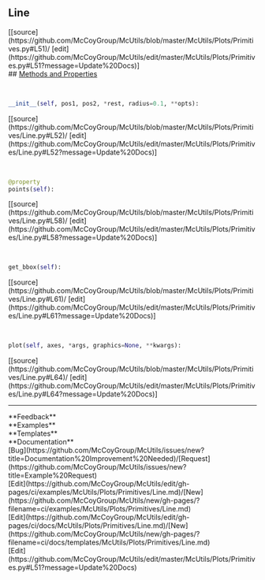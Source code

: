 ## <a id="McUtils.McUtils.Plots.Primitives.Line">Line</a> 

<div class="docs-source-link" markdown="1">
[[source](https://github.com/McCoyGroup/McUtils/blob/master/McUtils/Plots/Primitives.py#L51)/
[edit](https://github.com/McCoyGroup/McUtils/edit/master/McUtils/Plots/Primitives.py#L51?message=Update%20Docs)]
</div>









<div class="collapsible-section">
 <div class="collapsible-section collapsible-section-header" markdown="1">
## <a class="collapse-link" data-toggle="collapse" href="#methods" markdown="1"> Methods and Properties</a> <a class="float-right" data-toggle="collapse" href="#methods"><i class="fa fa-chevron-down"></i></a>
 </div>
 <div class="collapsible-section collapsible-section-body collapse show" id="methods" markdown="1">
 
<a id="McUtils.McUtils.Plots.Primitives.Line.__init__" class="docs-object-method">&nbsp;</a> 
```python
__init__(self, pos1, pos2, *rest, radius=0.1, **opts): 
```
<div class="docs-source-link" markdown="1">
[[source](https://github.com/McCoyGroup/McUtils/blob/master/McUtils/Plots/Primitives/Line.py#L52)/
[edit](https://github.com/McCoyGroup/McUtils/edit/master/McUtils/Plots/Primitives/Line.py#L52?message=Update%20Docs)]
</div>


<a id="McUtils.McUtils.Plots.Primitives.Line.points" class="docs-object-method">&nbsp;</a> 
```python
@property
points(self): 
```
<div class="docs-source-link" markdown="1">
[[source](https://github.com/McCoyGroup/McUtils/blob/master/McUtils/Plots/Primitives/Line.py#L58)/
[edit](https://github.com/McCoyGroup/McUtils/edit/master/McUtils/Plots/Primitives/Line.py#L58?message=Update%20Docs)]
</div>


<a id="McUtils.McUtils.Plots.Primitives.Line.get_bbox" class="docs-object-method">&nbsp;</a> 
```python
get_bbox(self): 
```
<div class="docs-source-link" markdown="1">
[[source](https://github.com/McCoyGroup/McUtils/blob/master/McUtils/Plots/Primitives/Line.py#L61)/
[edit](https://github.com/McCoyGroup/McUtils/edit/master/McUtils/Plots/Primitives/Line.py#L61?message=Update%20Docs)]
</div>


<a id="McUtils.McUtils.Plots.Primitives.Line.plot" class="docs-object-method">&nbsp;</a> 
```python
plot(self, axes, *args, graphics=None, **kwargs): 
```
<div class="docs-source-link" markdown="1">
[[source](https://github.com/McCoyGroup/McUtils/blob/master/McUtils/Plots/Primitives/Line.py#L64)/
[edit](https://github.com/McCoyGroup/McUtils/edit/master/McUtils/Plots/Primitives/Line.py#L64?message=Update%20Docs)]
</div>
 </div>
</div>












---


<div markdown="1" class="text-secondary">
<div class="container">
  <div class="row">
   <div class="col" markdown="1">
**Feedback**   
</div>
   <div class="col" markdown="1">
**Examples**   
</div>
   <div class="col" markdown="1">
**Templates**   
</div>
   <div class="col" markdown="1">
**Documentation**   
</div>
   <div class="col" markdown="1">
   
</div>
   <div class="col" markdown="1">
   
</div>
   <div class="col" markdown="1">
   
</div>
</div>
  <div class="row">
   <div class="col" markdown="1">
[Bug](https://github.com/McCoyGroup/McUtils/issues/new?title=Documentation%20Improvement%20Needed)/[Request](https://github.com/McCoyGroup/McUtils/issues/new?title=Example%20Request)   
</div>
   <div class="col" markdown="1">
[Edit](https://github.com/McCoyGroup/McUtils/edit/gh-pages/ci/examples/McUtils/Plots/Primitives/Line.md)/[New](https://github.com/McCoyGroup/McUtils/new/gh-pages/?filename=ci/examples/McUtils/Plots/Primitives/Line.md)   
</div>
   <div class="col" markdown="1">
[Edit](https://github.com/McCoyGroup/McUtils/edit/gh-pages/ci/docs/McUtils/Plots/Primitives/Line.md)/[New](https://github.com/McCoyGroup/McUtils/new/gh-pages/?filename=ci/docs/templates/McUtils/Plots/Primitives/Line.md)   
</div>
   <div class="col" markdown="1">
[Edit](https://github.com/McCoyGroup/McUtils/edit/master/McUtils/Plots/Primitives.py#L51?message=Update%20Docs)   
</div>
   <div class="col" markdown="1">
   
</div>
   <div class="col" markdown="1">
   
</div>
   <div class="col" markdown="1">
   
</div>
</div>
</div>
</div>